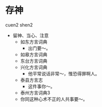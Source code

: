 # 存神
cuen2 shen2
+ 留神、当心、注意
  * 如东方言词典
    - 出门要～。
  * 如皋方言词典
  * 东台方言词典
  * 兴化方言词典
    - 他平常说话非常～，惟恐得罪啊人。
  * 泰县方言志
    - 这件事你～。
  * 泰州方言词典3
  - 你同这种心术不正的人共事要～。
